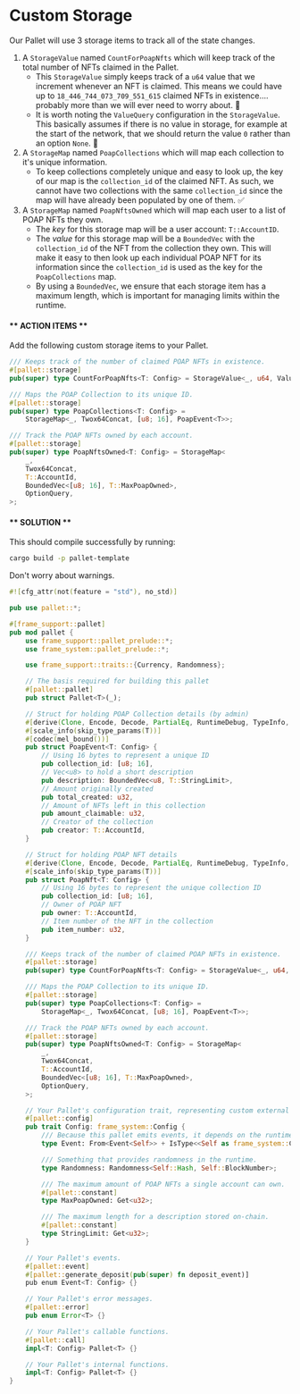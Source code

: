 # Custom Storage

Our Pallet will use 3 storage items to track all of the state changes.

1. A `StorageValue` named `CountForPoapNfts` which will keep track of the total number of NFTs claimed in the Pallet.
	* This `StorageValue` simply keeps track of a `u64` value that we increment whenever an NFT is claimed. This means we could have up to `18_446_744_073_709_551_615` claimed NFTs in existence.... probably more than we will ever need to worry about. 💪
	* It is worth noting the `ValueQuery` configuration in the `StorageValue`. This basically assumes if there is no value in storage, for example at the start of the network, that we should return the value `0` rather than an option `None`. 📝
2. A `StorageMap` named `PoapCollections` which will map each collection to it's unique information.
	* To keep collections completely unique and easy to look up, the key of our map is the `collection_id` of the claimed NFT. As such, we cannot have two collections with the same `collection_id` since the map will have already been populated by one of them. ✅
3. A `StorageMap` named `PoapNftsOwned` which will map each user to a list of POAP NFTs they own.
	* The _key_ for this storage map will be a user account: `T::AccountID`.
	* The _value_ for this storage map will be a `BoundedVec` with the `collection_id` of the NFT from the collection they own. This will make it easy to then look up each individual POAP NFT for its information since the `collection_id` is used as the key for the `PoapCollections` map.
	* By using a `BoundedVec`, we ensure that each storage item has a maximum length, which is important for managing limits within the runtime.

<!-- slide:break-40 -->

<!-- tabs:start -->

#### ** ACTION ITEMS **

Add the following custom storage items to your Pallet.

```rust
/// Keeps track of the number of claimed POAP NFTs in existence.
#[pallet::storage]
pub(super) type CountForPoapNfts<T: Config> = StorageValue<_, u64, ValueQuery>;

/// Maps the POAP Collection to its unique ID.
#[pallet::storage]
pub(super) type PoapCollections<T: Config> =
	StorageMap<_, Twox64Concat, [u8; 16], PoapEvent<T>>;

/// Track the POAP NFTs owned by each account.
#[pallet::storage]
pub(super) type PoapNftsOwned<T: Config> = StorageMap<
	_,
	Twox64Concat,
	T::AccountId,
	BoundedVec<[u8; 16], T::MaxPoapOwned>,
	OptionQuery,
>;
```

#### ** SOLUTION **

This should compile successfully by running:

```bash
cargo build -p pallet-template
```

Don't worry about warnings.

```rust
#![cfg_attr(not(feature = "std"), no_std)]

pub use pallet::*;

#[frame_support::pallet]
pub mod pallet {
	use frame_support::pallet_prelude::*;
	use frame_system::pallet_prelude::*;

	use frame_support::traits::{Currency, Randomness};

	// The basis required for building this pallet
	#[pallet::pallet]
	pub struct Pallet<T>(_);

	// Struct for holding POAP Collection details (by admin)
	#[derive(Clone, Encode, Decode, PartialEq, RuntimeDebug, TypeInfo, MaxEncodedLen)]
	#[scale_info(skip_type_params(T))]
	#[codec(mel_bound())]
	pub struct PoapEvent<T: Config> {
		// Using 16 bytes to represent a unique ID
		pub collection_id: [u8; 16],
		// Vec<u8> to hold a short description
		pub description: BoundedVec<u8, T::StringLimit>,
		// Amount originally created
		pub total_created: u32,
		// Amount of NFTs left in this collection
		pub amount_claimable: u32,
		// Creator of the collection
		pub creator: T::AccountId,
	}

	// Struct for holding POAP NFT details
	#[derive(Clone, Encode, Decode, PartialEq, RuntimeDebug, TypeInfo, MaxEncodedLen, Copy)]
	#[scale_info(skip_type_params(T))]
	pub struct PoapNft<T: Config> {
		// Using 16 bytes to represent the unique collection ID
		pub collection_id: [u8; 16],
		// Owner of POAP NFT
		pub owner: T::AccountId,
		// Item number of the NFT in the collection
		pub item_number: u32,
	}

	/// Keeps track of the number of claimed POAP NFTs in existence.
	#[pallet::storage]
	pub(super) type CountForPoapNfts<T: Config> = StorageValue<_, u64, ValueQuery>;

	/// Maps the POAP Collection to its unique ID.
	#[pallet::storage]
	pub(super) type PoapCollections<T: Config> =
		StorageMap<_, Twox64Concat, [u8; 16], PoapEvent<T>>;

	/// Track the POAP NFTs owned by each account.
	#[pallet::storage]
	pub(super) type PoapNftsOwned<T: Config> = StorageMap<
		_,
		Twox64Concat,
		T::AccountId,
		BoundedVec<[u8; 16], T::MaxPoapOwned>,
		OptionQuery,
	>;

	// Your Pallet's configuration trait, representing custom external types and interfaces.
	#[pallet::config]
	pub trait Config: frame_system::Config {
		/// Because this pallet emits events, it depends on the runtime's definition of an event.
		type Event: From<Event<Self>> + IsType<<Self as frame_system::Config>::Event>;

		/// Something that provides randomness in the runtime.
		type Randomness: Randomness<Self::Hash, Self::BlockNumber>;

		/// The maximum amount of POAP NFTs a single account can own.
		#[pallet::constant]
		type MaxPoapOwned: Get<u32>;

		/// The maximum length for a description stored on-chain.
		#[pallet::constant]
		type StringLimit: Get<u32>;
	}

	// Your Pallet's events.
	#[pallet::event]
	#[pallet::generate_deposit(pub(super) fn deposit_event)]
	pub enum Event<T: Config> {}

	// Your Pallet's error messages.
	#[pallet::error]
	pub enum Error<T> {}

	// Your Pallet's callable functions.
	#[pallet::call]
	impl<T: Config> Pallet<T> {}

	// Your Pallet's internal functions.
	impl<T: Config> Pallet<T> {}
}
```

<!-- tabs:end -->
